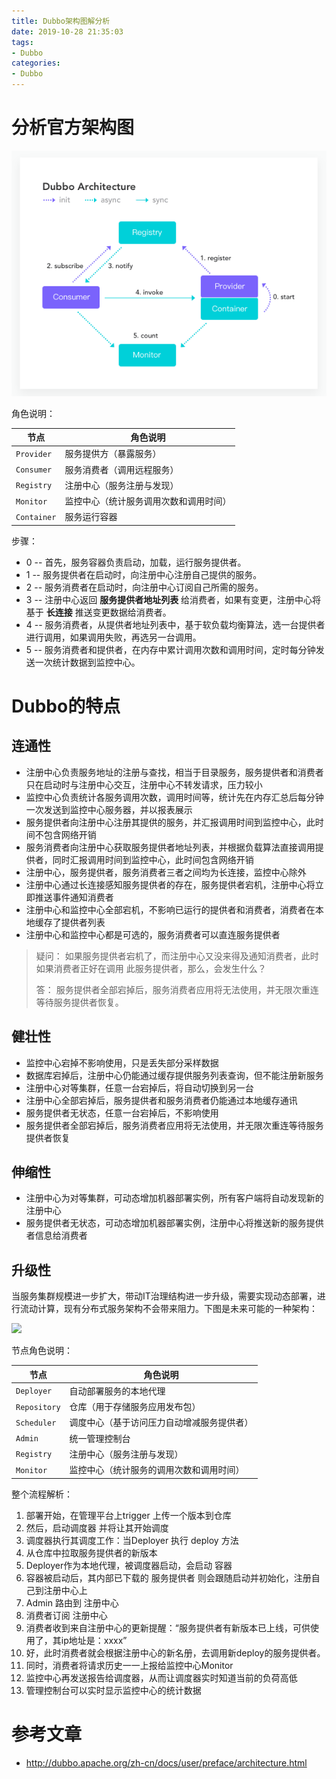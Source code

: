 ```yaml
---
title: Dubbo架构图解分析
date: 2019-10-28 21:35:03
tags:
- Dubbo
categories:
- Dubbo
---
```


# 分析官方架构图
![](/images/dubbo/官方架构图_1.png)

<!--more-->

角色说明：

节点 | 角色说明
--- | ---
`Provider`| 服务提供方（暴露服务）
`Consumer`| 服务消费者（调用远程服务）
`Registry`|注册中心（服务注册与发现）
`Monitor`| 监控中心（统计服务调用次数和调用时间）
`Container`|服务运行容器

步骤：
* 0 -- 首先，服务容器负责启动，加载，运行服务提供者。
* 1 -- 服务提供者在启动时，向注册中心注册自己提供的服务。
* 2 -- 服务消费者在启动时，向注册中心订阅自己所需的服务。
* 3 -- 注册中心返回 **服务提供者地址列表** 给消费者，如果有变更，注册中心将基于 **长连接** 推送变更数据给消费者。
* 4 -- 服务消费者，从提供者地址列表中，基于软负载均衡算法，选一台提供者进行调用，如果调用失败，再选另一台调用。
* 5 -- 服务消费者和提供者，在内存中累计调用次数和调用时间，定时每分钟发送一次统计数据到监控中心。

# Dubbo的特点
## 连通性
* 注册中心负责服务地址的注册与查找，相当于目录服务，服务提供者和消费者只在启动时与注册中心交互，注册中心不转发请求，压力较小
* 监控中心负责统计各服务调用次数，调用时间等，统计先在内存汇总后每分钟一次发送到监控中心服务器，并以报表展示
* 服务提供者向注册中心注册其提供的服务，并汇报调用时间到监控中心，此时间不包含网络开销
* 服务消费者向注册中心获取服务提供者地址列表，并根据负载算法直接调用提供者，同时汇报调用时间到监控中心，此时间包含网络开销
* 注册中心，服务提供者，服务消费者三者之间均为长连接，监控中心除外
* 注册中心通过长连接感知服务提供者的存在，服务提供者宕机，注册中心将立即推送事件通知消费者
* 注册中心和监控中心全部宕机，不影响已运行的提供者和消费者，消费者在本地缓存了提供者列表
* 注册中心和监控中心都是可选的，服务消费者可以直连服务提供者

> 疑问： 如果服务提供者宕机了，而注册中心又没来得及通知消费者，此时如果消费者正好在调用 此服务提供者，那么，会发生什么？
>
> 答： 服务提供者全部宕掉后，服务消费者应用将无法使用，并无限次重连等待服务提供者恢复。

## 健壮性
* 监控中心宕掉不影响使用，只是丢失部分采样数据
* 数据库宕掉后，注册中心仍能通过缓存提供服务列表查询，但不能注册新服务
* 注册中心对等集群，任意一台宕掉后，将自动切换到另一台
* 注册中心全部宕掉后，服务提供者和服务消费者仍能通过本地缓存通讯
* 服务提供者无状态，任意一台宕掉后，不影响使用
* 服务提供者全部宕掉后，服务消费者应用将无法使用，并无限次重连等待服务提供者恢复

## 伸缩性
* 注册中心为对等集群，可动态增加机器部署实例，所有客户端将自动发现新的注册中心
* 服务提供者无状态，可动态增加机器部署实例，注册中心将推送新的服务提供者信息给消费者

## 升级性
当服务集群规模进一步扩大，带动IT治理结构进一步升级，需要实现动态部署，进行流动计算，现有分布式服务架构不会带来阻力。下图是未来可能的一种架构：

![](/images/dubbo-architecture-future.jpg)

节点角色说明：

节点|角色说明
---|---
`Deployer`|自动部署服务的本地代理
`Repository`|仓库（用于存储服务应用发布包）
`Scheduler`|调度中心（基于访问压力自动增减服务提供者）
`Admin`|统一管理控制台
`Registry`| 注册中心（服务注册与发现）
`Monitor`| 监控中心（统计服务的调用次数和调用时间）

整个流程解析：
1. 部署开始，在管理平台上trigger 上传一个版本到仓库
2. 然后，启动调度器 并将让其开始调度
3. 调度器执行其调度工作：当Deployer 执行 deploy 方法
4. 从仓库中拉取服务提供者的新版本
5. Deployer作为本地代理，被调度器启动，会启动 容器
6. 容器被启动后，其内部已下载的 服务提供者 则会跟随启动并初始化，注册自己到注册中心上
7. Admin 路由到 注册中心
8. 消费者订阅 注册中心
9. 消费者收到来自注册中心的更新提醒：“服务提供者有新版本已上线，可供使用了，其ip地址是：xxxx”
10. 好，此时消费者就会根据注册中心的新名册，去调用新deploy的服务提供者。
11. 同时，消费者将请求历史一一上报给监控中心Monitor
12. 监控中心再发送报告给调度器，从而让调度器实时知道当前的负荷高低
13. 管理控制台可以实时显示监控中心的统计数据

# 参考文章
* http://dubbo.apache.org/zh-cn/docs/user/preface/architecture.html